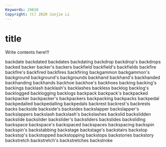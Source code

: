 ```yaml
---
Keywords: 24616
Copyright: (C) 2020 Junjie Li
---
```


# title

Write contents here!!!

backdate 
backdated 
backdates 
backdating 
backdrop
backdrop's 
backdrops 
backed 
backer 
backer's 
backers 
backfield 
backfield's 
backfields 
backfire
backfire's 
backfired 
backfires 
backfiring 
backgammon 
backgammon's 
background 
background's 
backgrounds 
backhand
backhand's 
backhanded 
backhanding 
backhands 
backhoe 
backhoe's 
backhoes 
backing 
backing's 
backings
backlash 
backlash's 
backlashes 
backless 
backlog 
backlog's 
backlogged 
backlogging 
backlogs 
backpack
backpack's 
backpacked 
backpacker 
backpacker's 
backpackers 
backpacking 
backpacks 
backpedal 
backpedalled 
backpedalling
backpedals 
backrest 
backrest's 
backrests 
backs 
backside 
backside's 
backsides 
backslapper 
backslapper's
backslappers 
backslash 
backslash's 
backslashes 
backslid 
backslidden 
backslide 
backslider 
backslider's 
backsliders
backslides 
backsliding 
backspace 
backspace's 
backspaced 
backspaces 
backspacing 
backspin 
backspin's 
backstabbing
backstage 
backstage's 
backstairs 
backstop 
backstop's 
backstopped 
backstopping 
backstops 
backstories 
backstory
backstretch 
backstretch's 
backstretches 
backstroke 
